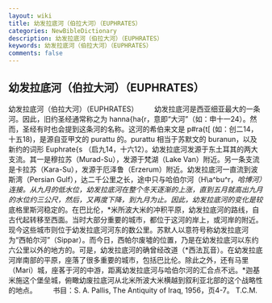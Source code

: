```yaml
---
layout: wiki
title: 幼发拉底河（伯拉大河）（EUPHRATES）
categories: NewBibleDictionary
description: 幼发拉底河（伯拉大河）（EUPHRATES）
keywords: 幼发拉底河（伯拉大河）（EUPHRATES）
comments: false
---
```


## 幼发拉底河（伯拉大河）（EUPHRATES）



幼发拉底河（伯拉大河）（EUPHRATES）
　　幼发拉底河是西亚细亚最大的一条河。因此，旧约圣经通常称之为 hanna{ha{r，意即“大河”（如：申十一24）。然而，圣经有时也会提到这条河的名称。这河的希伯来文是 p#ra{t[ (如：创二14，十五18)，是源自亚甲文的 purattu 的。purattu 相当于苏默文的 buranun，以及新约的词形 Euphrate{s （启九14，十六12）。幼发拉底河发源于东土耳其的两大支流。其一是穆拉苏（Murad-Su），发源于梵湖（Lake Van）附近。另一条支流是卡拉苏（Kara-Su），发源于厄泽鲁（Erzerum）附近。幼发拉底河一直流到波斯湾（Persian Gulf），达二千公里之长，途中只与哈伯尔河（H\a^bu^r，*哈博河）连接。从九月的低水位，幼发拉底河在整个冬天逐渐的上涨，直到五月就高出九月的水位约三公尺，然后，又再度下降，到九月为止。因此，幼发拉底河的变化是较*底格里斯河稳定的。在巴比伦，*米所波大米的冲积平原，幼发拉底河的路线，自古代起转移至西面。当时大部分重要的城市，都位于这河的岸上，或河岸的附近。现今这些城市则位于幼发拉底河河东的数公里。苏默人以意符号称幼发拉底河为“西帕尔河”（Sippar）。而今日，西帕尔废墟的位置，乃是在幼发拉底河以东约六公里以外的地方的。可是，幼发拉底河的确曾经改道（*西法瓦音）。在幼发拉底河岸南部的平原，座落了很多重要的城市，包括巴比伦。除此之外，还有马里（Mari）城，座茖于河的中游，距离幼发拉底河与哈伯尔河的汇合点不远。*迦基米施这个堡垒城，俯瞰幼废拉底河从北米所波大米横越到叙利亚北部的这个战略性的地点。
　　书目：S. A. Pallis, The Antiquity of Iraq, 1956，页4-7。
T.C.M.




